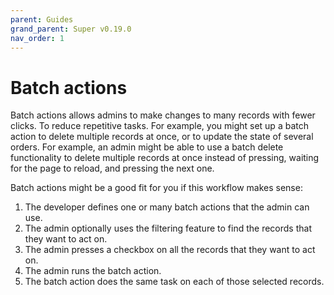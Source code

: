 ```yaml
---
parent: Guides
grand_parent: Super v0.19.0
nav_order: 1
---
```


# Batch actions

Batch actions allows admins to make changes to many records with fewer clicks. To reduce repetitive tasks. For example, you might set up a batch action to delete multiple records at once, or to update the state of several orders. For example, an admin might be able to use a batch delete functionality to delete multiple records at once instead of pressing, waiting for the page to reload, and pressing the next one.

Batch actions might be a good fit for you if this workflow makes sense:

1. The developer defines one or many batch actions that the admin can use.
1. The admin optionally uses the filtering feature to find the records that they want to act on.
1. The admin presses a checkbox on all the records that they want to act on.
1. The admin runs the batch action.
1. The batch action does the same task on each of those selected records.
